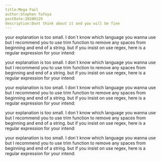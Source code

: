 ```yaml
---
title:Mega Fail
author:Stephen Tafoya
postDate:20200129
description:Dont think about it and you will be fine
---
```

<p>your explanation is too small. I don`t know which language you wanna use but I recommend you to use trim function to remove any spaces from beginning and end of a string. but if you insist on use regex, here is a regular expression for your intend:</p>
<p>your explanation is too small. I don`t know which language you wanna use but I recommend you to use trim function to remove any spaces from beginning and end of a string. but if you insist on use regex, here is a regular expression for your intend:</p>
<p>your explanation is too small. I don`t know which language you wanna use but I recommend you to use trim function to remove any spaces from beginning and end of a string. but if you insist on use regex, here is a regular expression for your intend:</p>
<p>your explanation is too small. I don`t know which language you wanna use but I recommend you to use trim function to remove any spaces from beginning and end of a string. but if you insist on use regex, here is a regular expression for your intend:</p>
<p>your explanation is too small. I don`t know which language you wanna use but I recommend you to use trim function to remove any spaces from beginning and end of a string. but if you insist on use regex, here is a regular expression for your intend:</p>